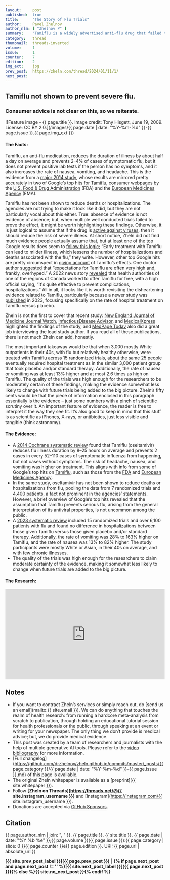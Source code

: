 ```yaml
---
layout:     post
published:  true
title:      "The Story of Flu Trials"
author:     Pavel Zhelnov
author_nlm: [ "Zhelnov P" ]
summary:    "Tamiflu is a widely advertised anti-flu drug that failed to show dramatic effects in clinical trials. We revisit the evidence in light of a major 2023 meta-analysis and argue why highlighing failures might be as important as distilling benefits."
category:   thread
thumbnail:  threads-inverted
volume:     1
issue:      1
counter:    7
edition:    2
img_ext:    jpg
prev_post:  https://zheln.com/thread/2024/01/11/1/
next_post:  
---
```


## Tamiflu not shown to prevent severe flu.

### Consumer advice is not clear on this, so we reiterate.

![Feature image - {{ page.title }}. Image credit: Tony Hisgett, June 19, 2009. License: CC BY 2.0.](/images/{{ page.date | date: "%Y-%m-%d" }}-{{ page.issue }}.{{ page.img_ext }})

#### The Facts:

Tamiflu, an anti-flu medication, reduces the duration of illness by about half a day on average and prevents 2­–4% of cases of symptomatic flu, but it does not prevent positive lab tests if the person has no symptoms, and it also increases the rate of nausea, vomiting, and headache. This is the evidence from a [major 2014 study][jefferson_neuraminidase_2014], whose results are mirrored pretty accurately in two of Google’s top hits for [Tamiflu](https://www.google.com/search?q=tamiflu), consumer webpages by the [U.S. Food & Drug Administration](https://www.fda.gov/drugs/postmarket-drug-safety-information-patients-and-providers/tamiflu-consumer-questions-and-answers) (FDA) and the [European Medicines Agency](https://www.ema.europa.eu/en/medicines/human/EPAR/tamiflu) (EMA).

Tamiflu has not been shown to reduce deaths or hospitalizations. The agencies are not trying to make it look like it did, but they are not particularly vocal about this either. True: absence of evidence is not evidence of absence; but, when multiple well conducted trials failed to prove the effect, it might be worth highlighting these findings. Otherwise, it is just logical to assume that if the drug is <i class="fab fa-youtube"></i> [active against viruses](https://www.youtube.com/watch?v=5LSP02MkNOU), then it should reduce the risk of severe illness. At short notice, Zheln did not find much evidence people actually assume that, but at least one of the top Google results does seem to [follow this logic](https://www.drugs.com/tips/tamiflu-patient-tips); “Early treatment with Tamiflu can lead to milder illness, which lessens the number of hospitalizations and deaths associated with the flu,” they write. However, other top Google hits are pretty circumspect in [giving account](https://www.drugs.com/tips/tamiflu-patient-tips) of Tamiflu’s effects. One doctor author [suggested](https://health.mountsinai.org/blog/is-it-worth-it-to-take-tamiflu/) that “expectations for Tamiflu are often very high and, frankly, overhyped.” A 2022 news story [revealed](https://montreal.ctvnews.ca/quebec-to-offer-free-antiviral-flu-drug-in-pharmacies-1.6192420) that health authorities of one of the regions of Canada worked to offer Tamiflu for free, with a high official saying, “It's quite effective to prevent complications, hospitalizations.” All in all, it looks like it is worth revisiting the disheartening evidence related to Tamiflu, particularly because a newer study was [published][hanula_evaluation_2024] in 2023, focusing specifically on the rate of hospital treatment on Tamiflu versus placebo.

Zheln is not the first to cover that recent study: [New England Journal of Medicine Journal Watch](https://www.jwatch.org/na56236/2023/07/06/oseltamivir-doesnt-prevent-hospitalizations-outpatients), [InfectiousDisease Advisor](https://www.infectiousdiseaseadvisor.com/home/topics/respiratory/influenza/does-oseltamivir-prevent-all-cause-hospitalization-in-outpatients-with-influenza/), and [MedicalXpress](https://medicalxpress.com/news/2023-06-oseltamivir-linked-flu-hospitalization.html) highlighted the findings of the study, and [MedPage Today](https://www.medpagetoday.com/infectiousdisease/uritheflu/104963) also did a great job interviewing the lead study author. If you read all of these publications, there is not much Zheln can add, honestly.

The most important takeaway would be that when 3,000 mostly White outpatients in their 40s, with flu but relatively healthy otherwise, were treated with Tamiflu across 15 randomized trials, about the same 25 people eventually required hospital treatment as in the similar 3,000 patient group that took placebo and/or standard therapy. Additionally, the rate of nausea or vomiting was at least 13% higher and at most 2.6&nbsp;times as high on Tamiflu. The quality of the trials was high enough for the researchers to be moderately certain of these findings, making the evidence somewhat less likely to change with future trials being added to the big picture. Zheln’s fifty cents would be that the piece of information enclosed in this paragraph essentially is the evidence – just some numbers with a pinch of scientific scrutiny over it. An important feature of evidence, the reader is free to interpret it the way they see fit. It’s also good to keep in mind that this stuff is as scientific as iPhones, X-rays, or antibiotics, just less visible and tangible (think astronomy).

#### The Evidence:

<!---
Zheln: summarize the below in bullet points:

Claude 2 AI:  Here are the key points summarized in bullet points:

- A major 2014 study found that Tamiflu reduces flu illness duration by about half a day on average and prevents some flu cases from happening. This aligns with info from the FDA and European Medicines Agency.

- Tamiflu has not been shown to reduce deaths or hospitalizations from the flu.

- A 2023 study of over 6,100 people with the flu found no difference in hospitalizations between those given Tamiflu vs those given placebo or standard therapy.

- The study participants were relatively healthy - in their 40s on average, mostly White or Asian, with few chronic illnesses. 

- If Tamiflu worked as well as advertised, the number of hospitalizations should have dropped at least twofold, from 25 to 12 or less. But the actual number was statistically no different.

- The evidence on Tamiflu is just some numbers with scientific scrutiny. Science is like a board game - you learn some lore and you can interpret data.

- People with a disease are important decision makers, not just health professionals. The health care system should serve their best interests.
--->

- A [2014 Cochrane systematic review][jefferson_neuraminidase_2014] found that Tamiflu (oseltamivir) reduces flu illness duration by 8–25 hours on average and prevents 2 cases in every 52­–110 cases of symptomatic influenza from happening, but not cases without symptoms. The risk of headache, nausea, and vomiting was higher on treatment. This aligns with info from some of Google’s top hits on [Tamiflu](https://www.google.com/search?q=tamiflu), such as those from the [FDA](https://www.fda.gov/drugs/postmarket-drug-safety-information-patients-and-providers/tamiflu-consumer-questions-and-answers) and [European Medicines Agency](https://www.ema.europa.eu/en/medicines/human/EPAR/tamiflu).
- In the same study, oseltamivir has not been shown to reduce deaths or hospitalizations from flu, pooling the data from 7 randomized trials and 4,400 patients, a fact not prominent in the agencies’ statements. However, a brief overview of Google’s top hits revealed that the assumption that Tamiflu prevents serious flu, arising from the general interpretation of its antiviral properties, is not uncommon among the public.
- A [2023 systematic review][hanula_evaluation_2024] included 15 randomized trials and over 6,100 patients with flu and found no difference in hospitalizations between those given Tamiflu versus those given placebo and/or standard therapy. Additionally, the rate of vomiting was 28% to 163% higher on Tamiflu, and the rate of nausea was 13% to 82% higher. The study participants were mostly White or Asian, in their 40s on average, and with few chronic illnesses.
- The quality of the trials was high enough for the researchers to claim moderate certainty of the evidence, making it somewhat less likely to change when future trials are added to the big picture.

#### The Research:

<div style='position: relative; padding-bottom: 56.25%; width: 100%; display: flex; flex-direction: row; justify-content: center; align-items: center;'><iframe style='top: 0; width: 100%; height: 100% !important; position: absolute' allowtransparency='true' sandbox='allow-same-origin allow-popups allow-top-navigation allow-orientation-lock allow-scripts allow-forms' src='https://www.writeinstone.com/widget/published-6c6bfa5d-2be7-44d6-8bea-2ab44ce968ab?lightmode=false?primary=000000?secondary=5a4e70' frameborder='0' scrolling='no' allow='accelerometer; autoplay; encrypted-media; gyroscope; picture-in-picture' allowfullscreen></iframe></div>

## Notes

- If you want to contract Zheln’s services or simply reach out, do [send us an email](mailto:{{ site.email }}). We can do anything that touches the realm of health research: from running a hardcore meta-analysis from scratch to publication, through holding an educational tutorial session for health professionals or the public, through speaking at an event or writing for your newspaper. The only thing we don’t provide is medical advice; but, we do provide medical evidence.
- This post was created by a team of researchers and journalists with the help of multiple generative AI tools. Please refer to the [video bibliography](#the-research) for more information.
- [Full changelog](https://github.com/drzhelnov/zheln.github.io/commits/master/_posts/{{ page.category }}/{{ page.date | date: "%Y-%m-%d" }}-{{ page.issue }}.md) of this page is available.
- The original Zheln whitepaper is available as a [preprint]({{ site.whitepaper }}).
- Follow **[Zheln on Threads](https://threads.net/@{{ site.instagram_username }})** and [Instagram](https://instagram.com/{{ site.instagram_username }}).
- Donations are accepted via [GitHub Sponsors](https://github.com/sponsors/drzhelnov).

## Citation

{{ page.author_nlm | join: ", " }}. {{ page.title }}. {{ site.title }}. {{ page.date | date: "%Y %b %e" }};{{ page.volume }}({{ page.issue }}):{{ page.category | slice: 0 }}{{ page.counter }}e{{ page.edition }}. URI: {{ page.url | absolute_url }}

**[{{ site.prev_post_label }}]({{ page.prev_post }})** | **{% if page.next_post and page.next_post != '' %}[{{ site.next_post_label }}]({{ page.next_post }}){% else %}{{ site.no_next_post }}{% endif %}**

[hanula_evaluation_2024]: https://doi.org/10.1001/jamainternmed.2023.0699 "Hanula R, Bortolussi-Courval É, Mendel A, Ward BJ, Lee TC, McDonald EG. Evaluation of Oseltamivir Used to Prevent Hospitalization in Outpatients With Influenza: A Systematic Review and Meta-Analysis. JAMA Intern Med. 2024 Jan 1;184(1):18-27. doi: 10.1001/jamainternmed.2023.0699. Erratum in: JAMA Intern Med. 2023 Nov 20;: PMID: 37306992; PMCID: PMC10262060."

[jefferson_neuraminidase_2014]: https://doi.org/10.1002/14651858.CD008965.pub4 "Jefferson T, Jones MA, Doshi P, Del Mar CB, Hama R, Thompson MJ, Spencer EA, Onakpoya I, Mahtani KR, Nunan D, Howick J, Heneghan CJ. Neuraminidase inhibitors for preventing and treating influenza in adults and children. Cochrane Database Syst Rev. 2014 Apr 10;2014(4):CD008965. doi: 10.1002/14651858.CD008965.pub4. PMID: 24718923; PMCID: PMC6464969."

